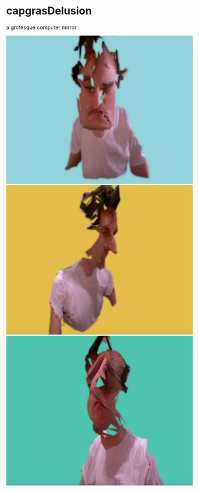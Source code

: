 # capgrasDelusion
a grotesque computer mirror

![alt text](1.png "grab 1")
![alt text](2.png "grab 2")
![alt text](3.png "grab 3")
